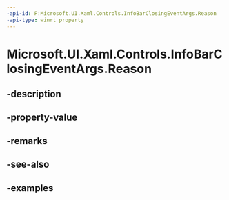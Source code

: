 ```yaml
---
-api-id: P:Microsoft.UI.Xaml.Controls.InfoBarClosingEventArgs.Reason
-api-type: winrt property
---
```


# Microsoft.UI.Xaml.Controls.InfoBarClosingEventArgs.Reason

<!--
public Microsoft.UI.Xaml.Controls.InfoBarCloseReason Reason { get; }
-->


## -description

## -property-value

## -remarks

## -see-also

## -examples


